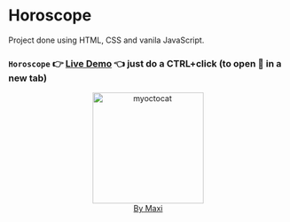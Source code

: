 # Horoscope

Project done using HTML, CSS and vanila JavaScript.

### `Horoscope` :point_right: [Live Demo](https://maxi69k.github.io/horoscope) :point_left: just do a CTRL+click (to open :link: in a new tab)

<div align="center">
<img src="https://myoctocat.com/assets/images/base-octocat.svg" alt="myoctocat" width="200">
</div>

<div align="center">
<a href="https://webdizajnmaxi.eu.org">By Maxi</a>
</div>
